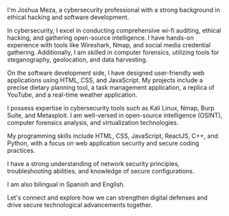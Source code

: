 I'm Joshua Meza, a cybersecurity professional with a strong background in ethical hacking and software development. 

In cybersecurity, I excel in conducting comprehensive wi-fi auditing, ethical hacking, and gathering open-source intelligence. I have hands-on experience with tools like Wireshark, Nmap, and social media credential gathering. Additionally, I am skilled in computer forensics, utilizing tools for steganography, geolocation, and data harvesting.

On the software development side, I have designed user-friendly web applications using HTML, CSS, and JavaScript. My projects include a precise dietary planning tool, a task management application, a replica of YouTube, and a real-time weather application.

I possess expertise in cybersecurity tools such as Kali Linux, Nmap, Burp Suite, and Metasploit. I am well-versed in open-source intelligence (OSINT), computer forensics analysis, and virtualization technologies.

My programming skills include HTML, CSS, JavaScript, ReactJS, C++, and Python, with a focus on web application security and secure coding practices.

I have a strong understanding of network security principles, troubleshooting abilities, and knowledge of secure configurations.

I am also bilingual in Spanish and English.

Let's connect and explore how we can strengthen digital defenses and drive secure technological advancements together.
